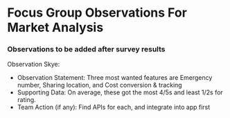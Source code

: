 # Focus Group Observations For Market Analysis
### Observations to be added after survey results
Observation Skye:
- Observation Statement: Three most wanted features are Emergency number, Sharing location, and Cost conversion & tracking
- Supporting Data: On average, these got the most 4/5s and least 1/2s for rating.
- Team Action (if any): Find APIs for each, and integrate into app first
